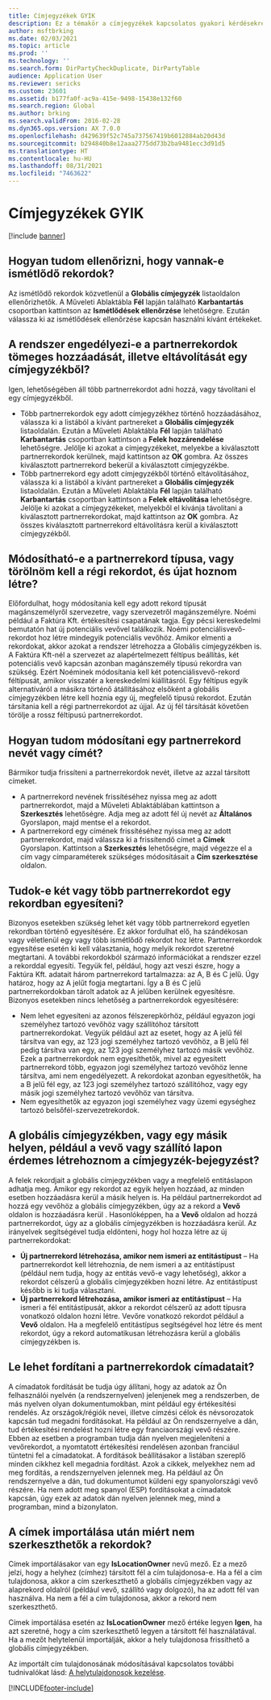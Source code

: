 ```yaml
---
title: Címjegyzékek GYIK
description: Ez a témakör a címjegyzékek kapcsolatos gyakori kérdésekre ad válaszokat.
author: msftbrking
ms.date: 02/03/2021
ms.topic: article
ms.prod: ''
ms.technology: ''
ms.search.form: DirPartyCheckDuplicate, DirPartyTable
audience: Application User
ms.reviewer: sericks
ms.custom: 23601
ms.assetid: b177fa0f-ac9a-415e-9498-15438e132f60
ms.search.region: Global
ms.author: brking
ms.search.validFrom: 2016-02-28
ms.dyn365.ops.version: AX 7.0.0
ms.openlocfilehash: d429639f52c745a737567419b6012884ab20d43d
ms.sourcegitcommit: b294840b8e12aaa2775dd73b2ba9481ecc3d91d5
ms.translationtype: HT
ms.contentlocale: hu-HU
ms.lasthandoff: 08/31/2021
ms.locfileid: "7463622"
---
```

# <a name="address-books-faq"></a>Címjegyzékek GYIK

[!include [banner](../includes/banner.md)]

## <a name="how-do-i-check-for-duplicate-records"></a>Hogyan tudom ellenőrizni, hogy vannak-e ismétlődő rekordok?

Az ismétlődő rekordok közvetlenül a **Globális címjegyzék** listaoldalon ellenőrizhetők. A Műveleti Ablaktábla **Fél** lapján található **Karbantartás** csoportban kattintson az **Ismétlődések ellenőrzése** lehetőségre. Ezután válassza ki az ismétlődések ellenőrzése kapcsán használni kívánt értékeket.

## <a name="can-i-bulk-add-or-delete-party-records-from-an-address-book"></a>A rendszer engedélyezi-e a partnerrekordok tömeges hozzáadását, illetve eltávolítását egy címjegyzékből?

Igen, lehetőségében áll több partnerrekordot adni hozzá, vagy távolítani el egy címjegyzékből.

- Több partnerrekordok egy adott címjegyzékhez történő hozzáadásához, válassza ki a listából a kívánt partnereket a **Globális címjegyzék** listaoldalán. Ezután a Műveleti Ablaktábla **Fél** lapján található **Karbantartás** csoportban kattintson a **Felek hozzárendelése** lehetőségre. Jelölje ki azokat a címjegyzékeket, melyekbe a kiválasztott partnerrekordok kerülnek, majd kattintson az **OK** gombra. Az összes kiválasztott partnerrekord bekerül a kiválasztott címjegyzékbe.
- Több partnerrekord egy adott címjegyzékből történő eltávolításához, válassza ki a listából a kívánt partnereket a **Globális címjegyzék** listaoldalán. Ezután a Műveleti Ablaktábla **Fél** lapján található **Karbantartás** csoportban kattintson a **Felek eltávolítása** lehetőségre. Jelölje ki azokat a címjegyzékeket, melyekből el kívánja távolítani a kiválasztott partnerrekordokat, majd kattintson az **OK** gombra. Az összes kiválasztott partnerrekord eltávolításra kerül a kiválasztott címjegyzékből.

## <a name="can-i-change-the-party-type-of-a-record-or-do-i-have-to-delete-the-old-record-and-create-a-new-one"></a>Módosítható-e a partnerrekord típusa, vagy törölnöm kell a régi rekordot, és újat hoznom létre?

Előfordulhat, hogy módosítania kell egy adott rekord típusát magánszemélyről szervezetre, vagy szervezetről magánszemélyre. Noémi például a Faktúra Kft. értékesítési csapatának tagja. Egy pécsi kereskedelmi bemutatón hat új potenciális vevővel találkozik. Noémi potenciálisvevő-rekordot hoz létre mindegyik potenciális vevőhöz. Amikor elmenti a rekordokat, akkor azokat a rendszer létrehozza a Globális címjegyzékben is. A Faktúra Kft-nél a szervezet az alapértelmezett féltípus beállítás, két potenciális vevő kapcsán azonban magánszemély típusú rekordra van szükség. Ezért Noéminek módosítania kell két potenciálisvevő-rekord féltípusát, amikor visszatér a kereskedelmi kiállításról. Egy féltípus egyik alternatíváról a másikra történő átállításához elsőként a globális címjegyzékben létre kell hoznia egy új, megfelelő típusú rekordot. Ezután társítania kell a régi partnerrekordot az újjal. Az új fél társítását követően törölje a rossz féltípusú partnerrekordot.

## <a name="how-do-i-change-the-name-or-address-of-a-party-record"></a>Hogyan tudom módosítani egy partnerrekord nevét vagy címét?

Bármikor tudja frissíteni a partnerrekordok nevét, illetve az azzal társított címeket.

- A partnerrekord nevének frissítéséhez nyissa meg az adott partnerrekordot, majd a Műveleti Ablaktáblában kattintson a **Szerkesztés** lehetőségre. Adja meg az adott fél új nevét az **Általános** Gyorslapon, majd mentse el a rekordot.
- A partnerrekord egy címének frissítéséhez nyissa meg az adott partnerrekordot, majd válassza ki a frissítendő címet a **Címek** Gyorslapon. Kattintson a **Szerkesztés** lehetőségre, majd végezze el a cím vagy címparaméterek szükséges módosításait a **Cím szerkesztése** oldalon.

## <a name="can-i-merge-two-or-more-party-records-into-one-record"></a>Tudok-e két vagy több partnerrekordot egy rekordban egyesíteni?

Bizonyos esetekben szükség lehet két vagy több partnerrekord egyetlen rekordban történő egyesítésére. Ez akkor fordulhat elő, ha szándékosan vagy véletlenül egy vagy több ismétlődő rekordot hoz létre. Partnerrekordok egyesítése esetén ki kell választania, hogy melyik rekordot szeretné megtartani. A további rekordokból származó információkat a rendszer ezzel a rekorddal egyesíti. Tegyük fel, például, hogy azt veszi észre, hogy a Faktúra Kft. adatait három partnerrekord tartalmazza: az A, B és C jelű. Úgy határoz, hogy az A jelűt fogja megtartani. Így a B és C jelű partnerrekordokban tárolt adatok az A jelűben kerülnek egyesítésre. Bizonyos esetekben nincs lehetőség a partnerrekordok egyesítésére:

- Nem lehet egyesíteni az azonos félszerepkörhöz, például egyazon jogi személyhez tartozó vevőhöz vagy szállítóhoz társított partnerrekordokat. Vegyük például azt az esetet, hogy az A jelű fél társítva van egy, az 123 jogi személyhez tartozó vevőhöz, a B jelű fél pedig társítva van egy, az 123 jogi személyhez tartozó másik vevőhöz. Ezek a partnerrekordok nem egyesíthetők, mivel az egyesített partnerrekord több, egyazon jogi személyhez tartozó vevőhöz lenne társítva, ami nem engedélyezett. A rekordokat azonban egyesíthetők, ha a B jelű fél egy, az 123 jogi személyhez tartozó szállítóhoz, vagy egy másik jogi személyhez tartozó vevőhöz van társítva.
- Nem egyesíthetők az egyazon jogi személyhez vagy üzemi egységhez tartozó belsőfél-szervezetrekordok.

## <a name="should-i-create-a-party-record-in-the-global-address-book-or-in-another-place-such-as-the-customer-or-vendor-page"></a>A globális címjegyzékben, vagy egy másik helyen, például a vevő vagy szállító lapon érdemes létrehoznom a címjegyzék-bejegyzést?

A felek rekordjait a globális címjegyzékben vagy a megfelelő entitáslapon adhatja meg. Amikor egy rekordot az egyik helyen hozzáad, az minden esetben hozzáadásra kerül a másik helyen is. Ha például partnerrekordot ad hozzá egy vevőhöz a globális címjegyzékben, úgy az a rekord a **Vevő** oldalon is hozzáadásra kerül . Hasonlóképpen, ha a **Vevő** oldalon ad hozzá partnerrekordot, úgy az a globális címjegyzékben is hozzáadásra kerül. Az irányelvek segítségével tudja eldönteni, hogy hol hozza létre az új partnerrekordokat:

- **Új partnerrekord létrehozása, amikor nem ismeri az entitástípust** – Ha partnerrekordot kell létrehoznia, de nem ismeri a az entitástípust (például nem tudja, hogy az entitás vevő-e vagy lehetőség), akkor a rekordot célszerű a globális címjegyzékben hozni létre. Az entitástípust később is ki tudja választani.
- **Új partnerrekord létrehozása, amikor ismeri az entitástípust** – Ha ismeri a fél entitástípusát, akkor a rekordot célszerű az adott típusra vonatkozó oldalon hozni létre. Vevőre vonatkozó rekordot például a **Vevő** oldalon. Ha a megfelelő entitástípus segítségével hoz létre és ment rekordot, úgy a rekord automatikusan létrehozásra kerül a globális címjegyzékben is.

## <a name="can-i-translate-address-information-for-party-records"></a>Le lehet fordítani a partnerrekordok címadatait?

A címadatok fordítását be tudja úgy állítani, hogy az adatok az Ön felhasználói nyelvén (a rendszernyelven) jelenjenek meg a rendszerben, de más nyelven olyan dokumentumokban, mint például egy értékesítési rendelés. Az országok/régiók nevei, illetve címzési célok és névsorozatok kapcsán tud megadni fordításokat. Ha például az Ön rendszernyelve a dán, tud értékesítési rendelést hozni létre egy franciaországi vevő részére. Ebben az esetben a programban tudja dán nyelven megjeleníteni a vevőrekordot, a nyomtatott értékesítési rendelésen azonban franciául tüntetni fel a címadatokat. A fordítások beállításakor a listában szereplő minden cikkhez kell megadnia fordítást. Azok a cikkek, melyekhez nem ad meg fordítás, a rendszernyelven jelennek meg. Ha például az Ön rendszernyelve a dán, tud dokumentumot küldeni egy spanyolországi vevő részére. Ha nem adott meg spanyol (ESP) fordításokat a címadatok kapcsán, úgy ezek az adatok dán nyelven jelennek meg, mind a programban, mind a bizonylaton.

## <a name="after-i-import-addresses-why-cant-i-edit-the-records"></a>A címek importálása után miért nem szerkeszthetők a rekordok?

Címek importálásakor van egy **IsLocationOwner** nevű mező. Ez a mező jelzi, hogy a helyhez (címhez) társított fél a cím tulajdonosa-e. Ha a fél a cím tulajdonosa, akkor a cím szerkeszthető a globális címjegyzékben vagy az alaprekord oldalról (például vevő, szállító vagy dolgozó), ha az adott fél van használva. Ha nem a fél a cím tulajdonosa, akkor a rekord nem szerkeszthető. 

Címek importálása esetén az **IsLocationOwner** mező értéke legyen **Igen**, ha azt szeretné, hogy a cím szerkeszthető legyen a társított fél használatával. Ha a mezőt helytelenül importálják, akkor a hely tulajdonosa frissíthető a globális címjegyzékben.

Az importált cím tulajdonosának módosításával kapcsolatos további tudnivalókat lásd: [A helytulajdonosok kezelése](./global-address-book-location-owner.md).

[!INCLUDE[footer-include](../../../includes/footer-banner.md)]
